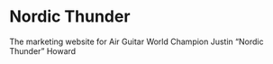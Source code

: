 # Nordic Thunder

The marketing website for Air Guitar World Champion Justin “Nordic Thunder” Howard
